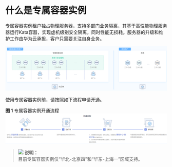 # 什么是专属容器实例<a name="cci_01_0096"></a>

专属容器实例租户独占物理服务器，支持多部门业务隔离，其基于高性能物理服务器运行Kata容器，实现虚机级别安全隔离，同时性能无损耗。服务器的升级和维护工作由华为云承担，客户只需要关注自身业务。

![](figures/zh-cn_image_0243587868.png)

使用专属容器实例前，请按照如下流程申请开通。

**图 1**  专属容器实例开通流程<a name="fig91601451617"></a>  
![](figures/专属容器实例开通流程.png "专属容器实例开通流程")

>![](public_sys-resources/icon-note.gif) **说明：**   
>目前专属容器实例仅“华北-北京四”和“华东-上海一”区域支持。  

